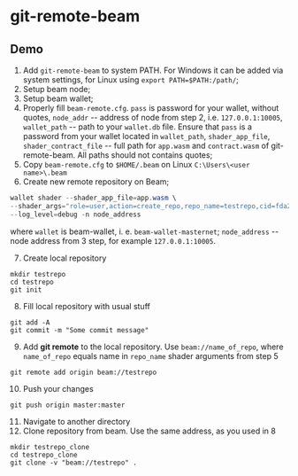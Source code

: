 # git-remote-beam

## Demo
1. Add `git-remote-beam` to system PATH. For Windows it can be added via system settings, for Linux using `export PATH=$PATH:/path/`;
2. Setup beam node;
3. Setup beam wallet;
4. Properly fill `beam-remote.cfg`. `pass` is password for your wallet, without quotes, `node_addr` -- address of node from step 2, i.e. `127.0.0.1:10005`, `wallet_path` -- path to your `wallet.db` file. Ensure that `pass` is a password from your wallet located in `wallet_path`, `shader_app_file`, `shader_contract_file` -- full path for `app.wasm` and `contract.wasm` of git-remote-beam. All paths should not contains quotes;
5. Copy `beam-remote.cfg` to `$HOME/.beam` on Linux `C:\Users\<user name>\.beam`
6. Create new remote repository on Beam;
```powershell
wallet shader --shader_app_file=app.wasm \
--shader_args="role=user,action=create_repo,repo_name=testrepo,cid=fda210a4af51fdd2ce1d2a1c0307734ce6fef30b3eec4c04c4d7494041f2dd10" \
--log_level=debug -n node_address
```
where `wallet` is beam-wallet, i. e. `beam-wallet-masternet`; `node_address` -- node address from 3 step, for example `127.0.0.1:10005`.

7. Create local repository
```
mkdir testrepo
cd testrepo
git init
```
8. Fill local repository with usual stuff
```
git add -A
git commit -m "Some commit message"
```
9. Add __git remote__ to the local repository. Use `beam://name_of_repo`, where `name_of_repo` equals name in `repo_name` shader arguments from step 5
```
git remote add origin beam://testrepo
```
10. Push your changes
```
git push origin master:master
```
11. Navigate to another directory
12. Clone repository from beam. Use the same address, as you used in 8
```
mkdir testrepo_clone
cd testrepo_clone
git clone -v "beam://testrepo" .
```
